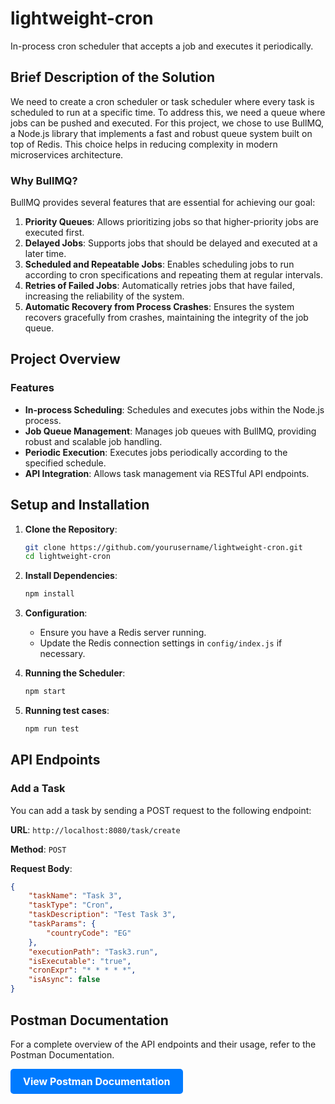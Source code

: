 # lightweight-cron

In-process cron scheduler that accepts a job and executes it periodically.

## Brief Description of the Solution

We need to create a cron scheduler or task scheduler where every task is scheduled to run at a specific time. To address this, we need a queue where jobs can be pushed and executed. For this project, we chose to use BullMQ, a Node.js library that implements a fast and robust queue system built on top of Redis. This choice helps in reducing complexity in modern microservices architecture.

### Why BullMQ?

BullMQ provides several features that are essential for achieving our goal:

1. **Priority Queues**: Allows prioritizing jobs so that higher-priority jobs are executed first.
2. **Delayed Jobs**: Supports jobs that should be delayed and executed at a later time.
3. **Scheduled and Repeatable Jobs**: Enables scheduling jobs to run according to cron specifications and repeating them at regular intervals.
4. **Retries of Failed Jobs**: Automatically retries jobs that have failed, increasing the reliability of the system.
5. **Automatic Recovery from Process Crashes**: Ensures the system recovers gracefully from crashes, maintaining the integrity of the job queue.

## Project Overview

### Features

- **In-process Scheduling**: Schedules and executes jobs within the Node.js process.
- **Job Queue Management**: Manages job queues with BullMQ, providing robust and scalable job handling.
- **Periodic Execution**: Executes jobs periodically according to the specified schedule.
- **API Integration**: Allows task management via RESTful API endpoints.

## Setup and Installation

1. **Clone the Repository**:
    ```bash
    git clone https://github.com/yourusername/lightweight-cron.git
    cd lightweight-cron
    ```

2. **Install Dependencies**:
    ```bash
    npm install
    ```

3. **Configuration**:
    - Ensure you have a Redis server running.
    - Update the Redis connection settings in `config/index.js` if necessary.

4. **Running the Scheduler**:
    ```bash
    npm start
    ```
5. **Running test cases**:
    ```bash
    npm run test
    ```

## API Endpoints

### Add a Task

You can add a task by sending a POST request to the following endpoint:

**URL**: `http://localhost:8080/task/create`

**Method**: `POST`

**Request Body**:
```json
{
    "taskName": "Task 3",
    "taskType": "Cron",
    "taskDescription": "Test Task 3",
    "taskParams": {
        "countryCode": "EG"
    },
    "executionPath": "Task3.run",
    "isExecutable": "true",
    "cronExpr": "* * * * *",
    "isAsync": false
}
```



## Postman Documentation
For a complete overview of the API endpoints and their usage, refer to the Postman Documentation.

<a href="https://documenter.getpostman.com/view/37433771/2sA3rzLYxz" style="
display: inline-block;
padding: 10px 20px;
font-size: 16px;
font-weight: bold;
color: #fff;
background-color: #007bff;
text-align: center;
text-decoration: none;
border-radius: 5px;
border: none;
">View Postman Documentation</a>

